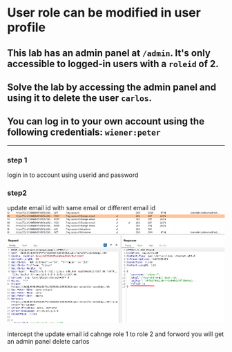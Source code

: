 # User role can be modified in user profile

## This lab has an admin panel at `/admin`. It's only accessible to logged-in users with a `roleid` of 2.

## Solve the lab by accessing the admin panel and using it to delete the user `carlos`.

## You can log in to your own account using the following credentials: `wiener:peter`

---

### step 1

login in to account using userid and password

### step2

update email id with same email or different email id
![screenshot](./images/lab4_email_id_with_roleid.png)

intercept the update email id
cahnge role 1 to role 2
and forword
you will get an admin panel
delete carlos
